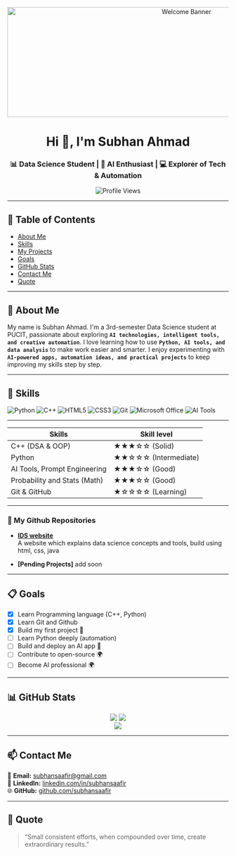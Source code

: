 <p align="center">
  
  <img src="https://media0.giphy.com/media/v1.Y2lkPTc5MGI3NjExazh5b2NkdTcwOXMwNTZqc2kyZ3o4YmxvbTJ2d3BzZDVtZHVpZHFqdSZlcD12MV9pbnRlcm5hbF9naWZfYnlfaWQmY3Q9Zw/iIqmM5tTjmpOB9mpbn/giphy.gif" width="800" height="250" alt="Welcome Banner">
</p>

<h1 align="center">Hi 👋, I'm Subhan Ahmad</h1>
<h3 align="center">📊 Data Science Student | 🤖 AI Enthusiast | 💻 Explorer of Tech & Automation</h3>

<p align="center">
  <img src="https://komarev.com/ghpvc/?username=subhansaafir&label=Profile%20views&color=0e75b6&style=flat" alt="Profile Views" />
</p>

---

## 🧭 Table of Contents
- [About Me](#-about-me)
- [Skills](#-skills)
- [My Projects](#-my-github-repositories)
- [Goals](#-goals)
- [GitHub Stats](#-github-stats)
- [Contact Me](#-contact-me)
- [Quote](#-quote)

---
## 🎯 About Me
My name is Subhan Ahmad. I'm a 3rd-semester Data Science student at PUCIT, passionate about exploring **`AI technologies, intelligent tools, and creative automation`**. I love learning how to use **`Python, AI tools, and data analysis`** to make work easier and smarter. I enjoy experimenting with **`AI-powered apps, automation ideas, and practical projects`** to keep improving my skills step by step.

---

## 🧠 Skills
![Python](https://img.shields.io/badge/Python-3776AB?style=for-the-badge&logo=python&logoColor=white)
![C++](https://img.shields.io/badge/C++-00599C?style=for-the-badge&logo=cplusplus&logoColor=white)
![HTML5](https://img.shields.io/badge/HTML5-E34F26?style=for-the-badge&logo=html5&logoColor=white)
![CSS3](https://img.shields.io/badge/CSS3-1572B6?style=for-the-badge&logo=css3&logoColor=white)
![Git](https://img.shields.io/badge/Git-F05032?style=for-the-badge&logo=git&logoColor=white)
![Microsoft Office](https://img.shields.io/badge/MS%20Office-D83B01?style=for-the-badge&logo=microsoft-office&logoColor=white)
![AI Tools](https://img.shields.io/badge/AI%20Tools-000000?style=for-the-badge&logo=openai&logoColor=white)

---
<div align="center">

| Skills                        | Skill level               |
|-------------------------------|---------------------------|
| C++ (DSA & OOP)               | ★★★☆☆ (Solid)            |
| Python                        | ★★☆☆☆ (Intermediate)     |
| AI Tools, Prompt Engineering  | ★★★☆☆ (Good)             |
| Probability and Stats (Math)  | ★★★☆☆ (Good)             |
| Git & GitHub                  | ★☆☆☆☆ (Learning)         |

</div>

---

### 📂 My Github Repositories

- **[IDS website](https://subhansaafir.github.io/IDS-Website/)**  
  A website which explains data science concepts and tools, build using html, css, java

- **[Pending Projects]**
  add soon
---

## 📋 Goals

- [x] Learn Programming language (C++, Python)
- [x] Learn Git and Github 
- [x] Build my first project 🚀  
- [ ] Learn Python deeply (automation)  
- [ ] Build and deploy an AI app 🤖  
- [ ] Contribute to open-source 🌍
- [ ] Become AI professional 🌍
      
---

## 📊 GitHub Stats

<div align="center">

  <img src="https://github-readme-stats.vercel.app/api?username=subhansaafir&show_icons=true&theme=tokyonight" />
  <img src="https://github-readme-streak-stats.herokuapp.com/?user=subhansaafir&theme=tokyonight" />
  <br>
  <img src="https://github-readme-stats.vercel.app/api/top-langs/?username=subhansaafir&layout=compact&theme=tokyonight" />

</div>

---

## 📫 Contact Me

📧 **Email:** [subhansaafir@gmail.com](mailto:subhansaafir@gmail.com)  
🔗 **LinkedIn:** [linkedin.com/in/subhansaafir](https://linkedin.com/in/subhansaafir)  
🌐 **GitHub:** [github.com/subhansaafir](https://github.com/subhansaafir)

---
## 📝 Quote
> “Small consistent efforts, when compounded over time, create extraordinary results.”
